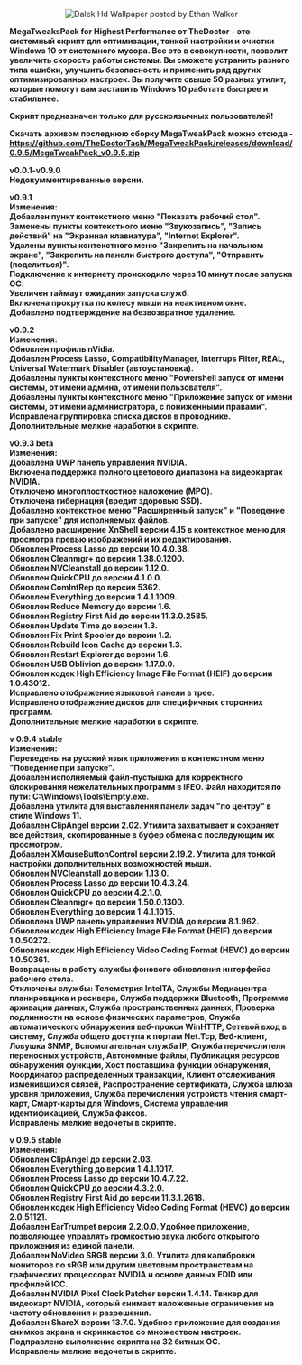 <p align="center">
  <img src="https://cutewallpaper.org/22/dalek-hd-wallpaper/1766921014.jpg" alt="Dalek Hd Wallpaper posted by Ethan Walker"/>
</p>

<b>MegaTweaksPack for Highest Performance от TheDoctor - это системный скрипт для оптимизации, тонкой настройки и очистки Windows 10 от системного мусора. Все это в совокупности, позволит увеличить скорость работы системы. Вы сможете устранить разного типа ошибки, улучшить безопасность и применить ряд других оптимизированных настроек. Вы получите свыше 50 разных утилит, которые помогут вам заставить Windows 10 работать быстрее и стабильнее.<br>

Скрипт предназначен только для русскоязычных пользователей!<br>

Скачать архивом последнюю сборку MegaTweakPack можно отсюда - https://github.com/TheDoctorTash/MegaTweakPack/releases/download/0.9.5/MegaTweakPack_v0.9.5.zip

v0.0.1-v0.9.0<br>
Недокумментированные версии.<br>

v0.9.1<br>
Изменения:<br>
Добавлен пункт контекстного меню "Показать рабочий стол".<br>
Заменены пункты контекстного меню "Звукозапись", "Запись действий" на "Экранная клавиатура", "Internet Explorer".<br>
Удалены пункты контекстного меню "Закрепить на начальном экране", "Закрепить на панели быстрого доступа", "Отправить (поделиться)".<br>
Подключение к интернету происходило через 10 минут после запуска ОС.<br>
Увеличен таймаут ожидания запуска служб.<br>
Включена прокрутка по колесу мыши на неактивном окне.<br>
Добавлено подтверждение на безвозвратное удаление.<br>

v0.9.2<br>
Изменения:<br>
Обновлен профиль nVidia.<br>
Добавлен Process Lasso, CompatibilityManager, Interrups Filter, REAL, Universal Watermark Disabler (автоустановка).<br>
Добавлены пункты контекстного меню "Powershell запуск от имени системы, от имени админа, от имени пользователя".<br>
Добавлены пункты контекстного меню "Приложение запуск от имени системы, от имени администратора, с пониженными правами".<br>
Исправлена группировка списка дисков в проводнике.<br>
Дополнительные мелкие наработки в скрипте.<br>

v0.9.3 beta<br>
Изменения:<br>
Добавлена UWP панель управления NVIDIA.<br>
Включена поддержка полного цветового диапазона на видеокартах NVIDIA.<br>
Отключено многоплосткостное наложение (MPO).<br>
Отключена гибернация (вредит здоровью SSD).<br>
Добавлено контекстное меню "Расширенный запуск" и "Поведение при запуске" для исполняемых файлов.<br>
Добавлено расширение XnShell версии 4.15 в контекстное меню для просмотра превью изображений и их редактирования.<br>
Обновлен Process Lasso до версии 10.4.0.38.<br>
Обновлен Cleanmgr+ до версии 1.38.0.1200.<br>
Обновлен NVCleanstall до версии 1.12.0.<br>
Обновлен QuickCPU до версии 4.1.0.0.<br>
Обновлен ComIntRep до версии 5362.<br>
Обновлен Everything до версии 1.4.1.1009.<br>
Обновлен Reduce Memory до версии 1.6.<br>
Обновлен Registry First Aid до версии 11.3.0.2585.<br>
Обновлен Update Time до версии 1.3.<br>
Обновлен Fix Print Spooler до версии 1.2.<br>
Обновлен Rebuild Icon Cache до версии 1.3.<br>
Обновлен Restart Explorer до версии 1.6.<br>
Обновлен USB Oblivion до версии 1.17.0.0.<br>
Обновлен кодек High Efficiency Image File Format (HEIF) до версии 1.0.43012.<br>
Исправлено отображение языковой панели в трее.<br>
Исправлено отображение дисков для специфичных сторонних программ.<br>
Дополнительные мелкие наработки в скрипте.<br>

v 0.9.4 stable<br>
Изменения:<br>
Переведены на русский язык приложения в контекстном меню "Поведение при запуске".<br>
Добавлен исполняемый файл-пустышка для корректного блокирования нежелательных программ в IFEO. Файл находится по пути: C:\Windows\Tools\Empty.exe.<br>
Добавлена утилита для выставления панели задач "по центру" в стиле Windows 11.<br>
Добавлен ClipAngel версии 2.02. Утилита захватывает и сохраняет все действия, скопированные в буфер обмена с последующим их просмотром.<br>
Добавлен XMouseButtonControl версии 2.19.2. Утилита для тонкой настройки дополнительных возможностей мыши.<br>
Обновлен NVCleanstall до версии 1.13.0.<br>
Обновлен Process Lasso до версии 10.4.3.24.<br>
Обновлен QuickCPU до версии 4.2.1.0.<br>
Обновлен Cleanmgr+ до версии 1.50.0.1300.<br>
Обновлен Everything до версии 1.4.1.1015.<br>
Обновлена UWP панель управления NVIDIA до версии 8.1.962.<br>
Обновлен кодек High Efficiency Image File Format (HEIF) до версии 1.0.50272.<br>
Обновлен кодек High Efficiency Video Coding Format (HEVC) до версии 1.0.50361.<br>
Возвращены в работу службы фонового обновления интерфейса рабочего стола.<br>
Отключены службы: Телеметрия IntelTA, Службы Медиацентра планировщика и ресивера, Служба поддержки Bluetooth, Программа архивации данных, Служба пространственных данных, Проверка подлинности на основе физических параметров, Служба автоматического обнаружения веб-прокси WinHTTP, Сетевой вход в систему, Служба общего доступа к портам Net.Tcp, Веб-клиент, Ловушка SNMP, Вспомогательная служба IP, Служба перечислителя переносных устройств, Автономные файлы, Публикация ресурсов обнаружения функции, Хост поставщика функции обнаружения, Координатор распределенных транзакций, Клиент отслеживания изменившихся связей, Распространение сертификата, Служба шлюза уровня приложения, Служба перечисления устройств чтения смарт-карт, Смарт-карты для Windows, Система управления идентификацией, Служба факсов.<br>
Исправлены мелкие недочеты в скрипте.<br>

v 0.9.5 stable<br>
Изменения:<br>
Обновлен ClipAngel до версии 2.03.<br>
Обновлен Everything до версии 1.4.1.1017.<br>
Обновлен Process Lasso до версии 10.4.7.22.<br>
Обновлен QuickCPU до версии 4.3.2.0.<br>
Обновлен Registry First Aid до версии 11.3.1.2618.<br>
Обновлен кодек High Efficiency Video Coding Format (HEVC) до версии 2.0.51121.<br>
Добавлен EarTrumpet версии 2.2.0.0. Удобное приложение, позволяющее управлять громкостью звука любого открытого приложения из единой панели.<br>
Добавлен NoVideo SRGB версии 3.0. Утилита для калибровки мониторов по sRGB или другим цветовым пространствам на графических процессорах NVIDIA и основе данных EDID или профилей ICC‎.<br>
Добавлен NVIDIA Pixel Clock Patcher версии 1.4.14. Твикер для видеокарт NVIDIA, который снимает наложенные ограничения на частоту обновления и разрешения.<br>
Добавлен ShareX версии 13.7.0. Удобное приложение для создания снимков экрана и скринкастов со множеством настроек.<br>
Подправлено выполнение скрипта на 32 битных ОС.<br>
Исправлены мелкие недочеты в скрипте.<br>
